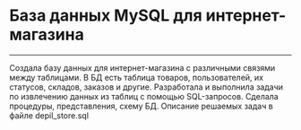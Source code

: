 # База данных MySQL для интернет-магазина
----
Создала базу данных для интернет-магазина с различными связями между таблицами. В БД есть таблица товаров, пользователей, их статусов, складов, заказов и другие. Разработала и выполнила задачи по извлечению данных из таблиц с помощью SQL-запросов. Сделала процедуры, представления, схему БД. Описание решаемых задач в файле depil_store.sql
